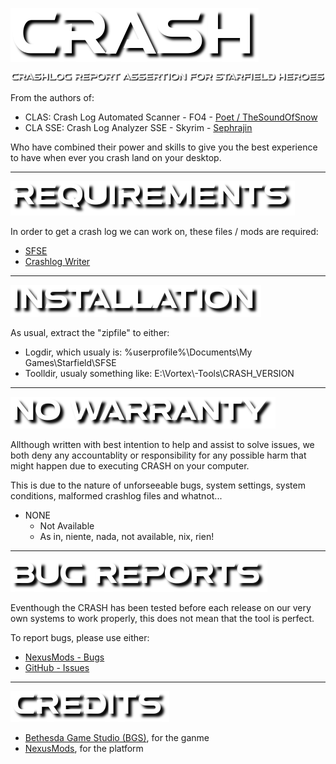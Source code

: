 ![CRASH](docs/img/CRASH_65.png)

![Crashlog Report Assertion for Starfield Heroes](docs/img/Crashlog%20Report%20Assertion%20for%20Starfield%20Heroes_42.png)

From the authors of:
- CLAS: Crash Log Automated Scanner - FO4 - [Poet / TheSoundOfSnow](https://www.nexusmods.com/fallout4/users/64682231?tab=user+files&BH=0)
- CLA SSE: Crash Log Analyzer SSE - Skyrim - [Sephrajin](https://www.nexusmods.com/starfield/users/43910227?tab=user+files&BH=0)

Who have combined their power and skills to give you the best experience to have when ever you crash land on your desktop.

----

![Requirements](docs/img/32_Requirements.png)

In order to get a crash log we can work on, these files / mods are required:
- [SFSE](https://github.com/ianpatt/sfse)
- [Crashlog Writer]()

---

![Installation](docs/img/32_Installation.png)

As usual, extract the "zipfile" to either:
- Logdir, which usualy is: %userprofile%\Documents\My Games\Starfield\SFSE
- Toolldir, usualy something like: E:\Vortex\\-Tools\CRASH_VERSION

---

![Guarantee or Warranty](docs/img/32_No_Warranty.png)

Allthough written with best intention to help and assist to solve issues, we both deny any accountablity or responsibility for any possible harm that might happen due to executing CRASH on your computer.

This is due to the nature of unforseeable bugs, system settings, system conditions, malformed crashlog files and whatnot...

- NONE
    - Not Available
    - As in, niente, nada, not available, nix, rien!

---

![Bug Reports](docs/img/32_Bug_Reports.png)

Eventhough the CRASH has been tested before each release on our very own systems to work properly, this does not mean that the tool is perfect.

To report bugs, please use either:
- [NexusMods - Bugs](https://www.nexusmods.com/starfield/mods/64?tab=bugs)
- [GitHub - Issues](https://github.com/sri-arjuna/CRASH/issues)

---

![Credits](docs/img/32_Credits.png)

- [Bethesda Game Studio (BGS)](https://bethesda.net/game/starfield), for the ganme
- [NexusMods](https://www.nexusmods.com/starfield/), for the platform

